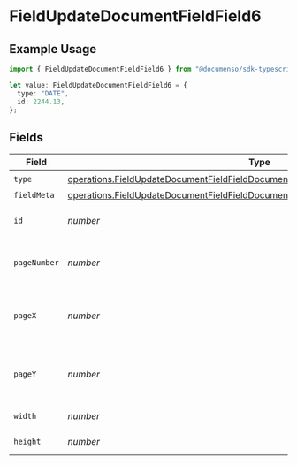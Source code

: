 # FieldUpdateDocumentFieldField6

## Example Usage

```typescript
import { FieldUpdateDocumentFieldField6 } from "@documenso/sdk-typescript/models/operations";

let value: FieldUpdateDocumentFieldField6 = {
  type: "DATE",
  id: 2244.13,
};
```

## Fields

| Field                                                                                                                                                                                    | Type                                                                                                                                                                                     | Required                                                                                                                                                                                 | Description                                                                                                                                                                              |
| ---------------------------------------------------------------------------------------------------------------------------------------------------------------------------------------- | ---------------------------------------------------------------------------------------------------------------------------------------------------------------------------------------- | ---------------------------------------------------------------------------------------------------------------------------------------------------------------------------------------- | ---------------------------------------------------------------------------------------------------------------------------------------------------------------------------------------- |
| `type`                                                                                                                                                                                   | [operations.FieldUpdateDocumentFieldFieldDocumentsFieldsRequestRequestBody6Type](../../models/operations/fieldupdatedocumentfieldfielddocumentsfieldsrequestrequestbody6type.md)         | :heavy_check_mark:                                                                                                                                                                       | N/A                                                                                                                                                                                      |
| `fieldMeta`                                                                                                                                                                              | [operations.FieldUpdateDocumentFieldFieldDocumentsFieldsRequestRequestBodyFieldMeta](../../models/operations/fieldupdatedocumentfieldfielddocumentsfieldsrequestrequestbodyfieldmeta.md) | :heavy_minus_sign:                                                                                                                                                                       | N/A                                                                                                                                                                                      |
| `id`                                                                                                                                                                                     | *number*                                                                                                                                                                                 | :heavy_check_mark:                                                                                                                                                                       | The ID of the field to update.                                                                                                                                                           |
| `pageNumber`                                                                                                                                                                             | *number*                                                                                                                                                                                 | :heavy_minus_sign:                                                                                                                                                                       | The page number the field will be on.                                                                                                                                                    |
| `pageX`                                                                                                                                                                                  | *number*                                                                                                                                                                                 | :heavy_minus_sign:                                                                                                                                                                       | The X coordinate of where the field will be placed.                                                                                                                                      |
| `pageY`                                                                                                                                                                                  | *number*                                                                                                                                                                                 | :heavy_minus_sign:                                                                                                                                                                       | The Y coordinate of where the field will be placed.                                                                                                                                      |
| `width`                                                                                                                                                                                  | *number*                                                                                                                                                                                 | :heavy_minus_sign:                                                                                                                                                                       | The width of the field.                                                                                                                                                                  |
| `height`                                                                                                                                                                                 | *number*                                                                                                                                                                                 | :heavy_minus_sign:                                                                                                                                                                       | The height of the field.                                                                                                                                                                 |